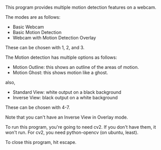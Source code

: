 This program provides multiple motion detection features on a webcam.

The modes are as follows:
- Basic Webcam
- Basic Motion Detection
- Webcam with Motion Detection Overlay

These can be chosen with 1, 2, and 3.

The Motion detection has multiple options as follows:
- Motion Outline: this shows an outline of the areas of motion.
- Motion Ghost: this shows motion like a ghost.

also,
- Standard View: white output on a black background
- Inverse View: black output on a white background

These can be chosen with 4-7.

Note that you can't have an Inverse View in Overlay mode.

To run this program, you're going to need cv2. If you don't have them, it won't run. For cv2, you need python-opencv (on ubuntu, least). 

To close this program, hit escape.


